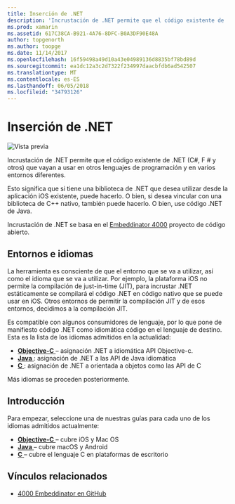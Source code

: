 ```yaml
---
title: Inserción de .NET
description: 'Incrustación de .NET permite que el código existente de .NET (C#, F # y otros) para ser utilizado por código escrito en otros lenguajes de programación.'
ms.prod: xamarin
ms.assetid: 617C38CA-B921-4A76-8DFC-B0A3DF90E48A
author: topgenorth
ms.author: toopge
ms.date: 11/14/2017
ms.openlocfilehash: 16f59498a49d10a43e04989136d8835bf78bd89d
ms.sourcegitcommit: ea1dc12a3c2d7322f234997daacbfdb6ad542507
ms.translationtype: MT
ms.contentlocale: es-ES
ms.lasthandoff: 06/05/2018
ms.locfileid: "34793126"
---
```

# <a name="net-embedding"></a>Inserción de .NET

![Vista previa](~/media/shared/preview.png)

Incrustación de .NET permite que el código existente de .NET (C#, F # y otros) que vayan a usar en otros lenguajes de programación y en varios entornos diferentes.

Esto significa que si tiene una biblioteca de .NET que desea utilizar desde la aplicación iOS existente, puede hacerlo.   O bien, si desea vincular con una biblioteca de C++ nativo, también puede hacerlo.   O bien, use código .NET de Java.

Incrustación de .NET se basa en el [Embeddinator 4000](https://github.com/mono/Embeddinator-4000) proyecto de código abierto.

## <a name="environments-and-languages"></a>Entornos e idiomas

La herramienta es consciente de que el entorno que se va a utilizar, así como el idioma que se va a utilizar.   Por ejemplo, la plataforma iOS no permite la compilación de just-in-time (JIT), para incrustar .NET estáticamente se compilará el código .NET en código nativo que se puede usar en iOS.  Otros entornos de permitir la compilación JIT y de esos entornos, decidimos a la compilación JIT.

Es compatible con algunos consumidores de lenguaje, por lo que pone de manifiesto código .NET como idiomática código en el lenguaje de destino.   Esta es la lista de los idiomas admitidos en la actualidad:

- [**Objective-C** ](objective-c/index.md) – asignación .NET a idiomática API Objective-c.
- [**Java** ](android/index.md) : asignación de .NET a las API de Java idiomática
- [**C** ](get-started/c.md) : asignación de .NET a orientada a objetos como las API de C

Más idiomas se proceden posteriormente.

## <a name="getting-started"></a>Introducción

Para empezar, seleccione una de nuestras guías para cada uno de los idiomas admitidos actualmente:

- [**Objective-C** ](get-started/objective-c/index.md) – cubre iOS y Mac OS
- [**Java** ](get-started/java/index.md) – cubre macOS y Android
- [**C** ](get-started/c.md) – cubre el lenguaje C en plataformas de escritorio

## <a name="related-links"></a>Vínculos relacionados

- [4000 Embeddinator en GitHub](https://github.com/mono/Embeddinator-4000)
